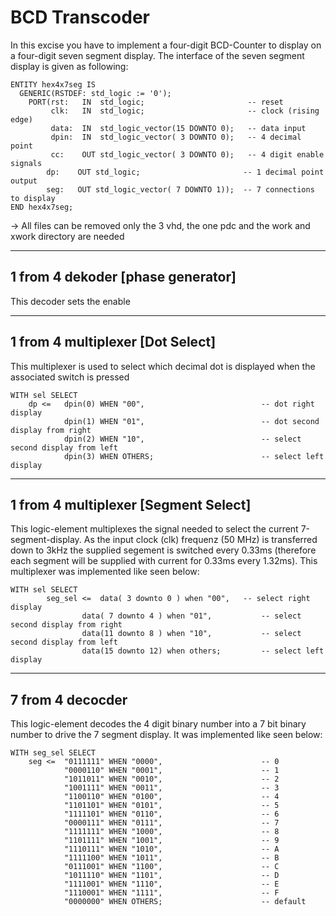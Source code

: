 # BCD Transcoder

In this excise you have to implement a four-digit BCD-Counter to display on a four-digit seven segment display.
The interface of the seven segment display is given as following:
  
    ENTITY hex4x7seg IS
      GENERIC(RSTDEF: std_logic := '0');
        PORT(rst:   IN  std_logic;                       -- reset
             clk:   IN  std_logic;                       -- clock (rising edge)
             data:  IN  std_logic_vector(15 DOWNTO 0);   -- data input
             dpin:  IN  std_logic_vector( 3 DOWNTO 0);   -- 4 decimal point
             cc:    OUT std_logic_vector( 3 DOWNTO 0);   -- 4 digit enable signals
            dp:    OUT std_logic;                       -- 1 decimal point output
            seg:   OUT std_logic_vector( 7 DOWNTO 1));  -- 7 connections to display
    END hex4x7seg;
    
-> All files can be removed only the 3 vhd, the one pdc and the work and xwork directory are needed    

---
## 1 from 4 dekoder [phase generator]
This decoder sets the enable 

---
## 1 from 4 multiplexer [Dot Select]
This multiplexer is used to select which decimal dot is displayed when the associated switch is pressed

    WITH sel SELECT
        dp <=   dpin(0) WHEN "00",                          -- dot right display
                dpin(1) WHEN "01",                          -- dot second display from right  
                dpin(2) WHEN "10",                          -- select second display from left
                dpin(3) WHEN OTHERS;                        -- select left display

---
## 1 from 4 multiplexer [Segment Select]
This logic-element multiplexes the signal needed to select the current 7-segment-display. As the input clock (clk) frequenz (50 MHz) is transferred down to 3kHz the supplied segement is switched every 0.33ms (therefore each segment will be supplied with current for 0.33ms every 1.32ms). This multiplexer was implemented like seen below:

    WITH sel SELECT
		    seg_sel <=  data( 3 downto 0 ) when "00",   -- select right display
                    data( 7 downto 4 ) when "01",           -- select second display from right
                    data(11 downto 8 ) when "10",           -- select second display from left
                    data(15 downto 12) when others;         -- select left display

---    
## 7 from 4 decocder
This logic-element decodes the 4 digit binary number into a 7 bit binary number to drive the 7 segment display. It was implemented like seen below:
    
    WITH seg_sel SELECT
        seg <=  "0111111" WHEN "0000",          	        -- 0
                "0000110" WHEN "0001",          	        -- 1
                "1011011" WHEN "0010",          	        -- 2
                "1001111" WHEN "0011",          	        -- 3
                "1100110" WHEN "0100",          	        -- 4
                "1101101" WHEN "0101",          	        -- 5
                "1111101" WHEN "0110",          	        -- 6
                "0000111" WHEN "0111",          	        -- 7
                "1111111" WHEN "1000",          	        -- 8
                "1101111" WHEN "1001",          	        -- 9
                "1110111" WHEN "1010",          	        -- A
                "1111100" WHEN "1011",          	        -- B
                "0111001" WHEN "1100",          	        -- C
                "1011110" WHEN "1101",          	        -- D
                "1111001" WHEN "1110",          	        -- E
                "1110001" WHEN "1111",          	        -- F
                "0000000" WHEN OTHERS;          	        -- default
